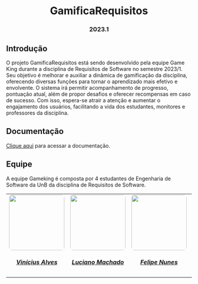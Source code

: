 <h1 align="center"> GamificaRequisitos </h1>
<h3 align="center"> 2023.1 </h3>

## Introdução

O projeto GamificaRequisitos está sendo desenvolvido pela equipe Game King durante a disciplina de Requisitos de Software no semestre 2023/1. Seu objetivo é melhorar e auxiliar a dinâmica de gamificação da disciplina, oferecendo diversas funções para tornar o aprendizado mais efetivo e envolvente. O sistema irá permitir acompanhamento de progresso, pontuação atual, além de propor desafios e oferecer recompensas em caso de sucesso. Com isso, espera-se atrair a atenção e aumentar o engajamento dos usuários, facilitando a vida dos estudantes, monitores e professores da disciplina.

## Documentação
[Clique aqui](https://mdsreq-fga-unb.github.io/2023.1-GamificaRequisitos/) para acessar a documentação.

## Equipe 
A equipe Gameking é composta por 4 estudantes de Engenharia de Software da UnB da disciplina de Requisitos de Software.

<center>

<table style="margin-left: auto; margin-right: auto;">
    <tr>
        <td align="center">
            <a href="https://github.com/viniciusalves999">
                <img style="border-radius: 5%;" src="https://github.com/viniciusalves999.png" width="150px;"/>
                <h5 class="text-center">Vinícius Alves</h5>
            </a>
        </td>
        <td align="center">
            <a href="https://github.com/lucianosgit">
                <img style="border-radius: 5%;" src="https://github.com/lucianosgit.png" width="150px;"/>
                <h5 class="text-center">Luciano Machado</h5>
            </a>
        </td>
        <td align="center">
            <a href="https://github.com/FelipeNunesdM">
                <img style="border-radius: 5%;" src="https://github.com/FelipeNunesdM.png" width="150px;"/>
                <h5 class="text-center">Felipe Nunes</h5>
            </a>
         <td align="center">
            <a href="https://github.com/paulohborba">
                <img style="border-radius: 5%;" src="https://github.com/paulohborba.png" width="150px;"/>
                <h5 class="text-center">Paulo Borba</h5>
            </a>
        </td>
</table>

</center>